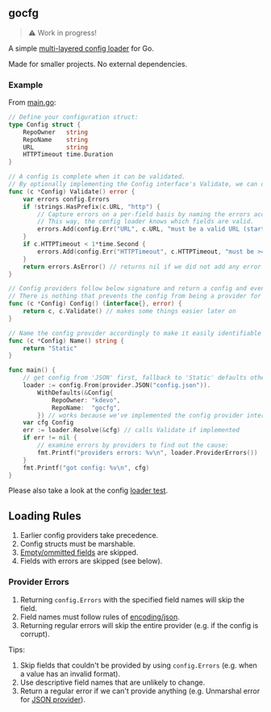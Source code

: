 ## gocfg

> :warning: Work in progress!

A simple [multi-layered config loader](#loading-rules) for Go.

Made for smaller projects. No external dependencies.

### Example

From [main.go](./main.go):

```go
// Define your configuration struct:
type Config struct {
	RepoOwner   string
	RepoName    string
	URL         string
	HTTPTimeout time.Duration
}

// A config is complete when it can be validated.
// By optionally implementing the Config interface's Validate, we can detect errors.
func (c *Config) Validate() error {
	var errors config.Errors
	if !strings.HasPrefix(c.URL, "http") {
		// Capture errors on a per-field basis by naming the errors accordingly.
		// This way, the config loader knows which fields are valid.
		errors.Add(config.Err("URL", c.URL, "must be a valid URL (starting with http)"))
	}
	if c.HTTPTimeout < 1*time.Second {
		errors.Add(config.Err("HTTPTimeout", c.HTTPTimeout, "must be >= 1s"))
	}
	return errors.AsError() // returns nil if we did not add any error
}

// Config providers follow below signature and return a config and eventually an error.
// There is nothing that prevents the config from being a provider for itself:
func (c *Config) Config() (interface{}, error) {
	return c, c.Validate() // makes some things easier later on
}

// Name the config provider accordingly to make it easily identifiable later on.
func (c *Config) Name() string {
	return "Static"
}

func main() {
	// get config from 'JSON' first, fallback to 'Static' defaults otherwise:
	loader := config.From(provider.JSON("config.json")).
		WithDefaults(&Config{
			RepoOwner: "kdevo",
			RepoName:  "gocfg",
		}) // works because we've implemented the config provider interface above
	var cfg Config
	err := loader.Resolve(&cfg) // calls Validate if implemented
	if err != nil {
		// examine errors by providers to find out the cause:
		fmt.Printf("providers errors: %v\n", loader.ProviderErrors())
	}
	fmt.Printf("got config: %v\n", cfg)
}
```

Please also take a look at the config [loader test](./pkg/config/loader_test.go).

## Loading Rules <a href="loading-rules"></a>

1. Earlier config providers take precedence.
2. Config structs must be marshable.
3. [Empty/ommitted fields](https://pkg.go.dev/encoding/json) are skipped.
4. Fields with errors are skipped (see below).

### Provider Errors 

1. Returning `config.Errors` with the specified field names will skip the field.
2. Field names must follow rules of [encoding/json](https://pkg.go.dev/encoding/json).
3. Returning regular errors will skip the entire provider (e.g. if the config is corrupt).

Tips:
1. Skip fields that couldn't be provided by using `config.Errors` (e.g. when a value has an invalid format).
2. Use descriptive field names that are unlikely to change.
3. Return a regular error if we can't provide anything (e.g. Unmarshal error for [JSON provider](./pkg/provider/json.go)).
